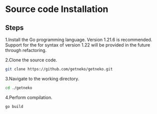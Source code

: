 # Source code Installation

## Steps

1.Install the Go programming language. Version 1.21.6 is recommended. Support for the for syntax of version 1.22 will be provided in the future through refactoring.

2.Clone the source code.
``` bash
git clone https://github.com/getneko/getneko.git
```
3.Navigate to the working directory.
``` bash
cd ./getneko
```
4.Perform compilation. 

``` bash
go build
```